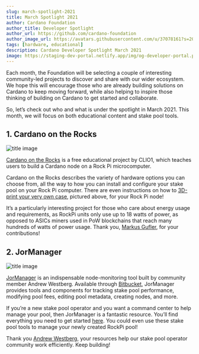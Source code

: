 ```yaml
---
slug: march-spotlight-2021
title: March Spotlight 2021
author: Cardano Foundation
author_title: Developer Spotlight
author_url: https://github.com/cardano-foundation
author_image_url: https://avatars.githubusercontent.com/u/37078161?s=200&v=4
tags: [hardware, educational]
description: Cardano Developer Spotlight March 2021
image: https://staging-dev-portal.netlify.app/img/og-developer-portal.png
---
```


Each month, the Foundation will be selecting a couple of interesting community-led projects to discover and share with our wider ecosystem. We hope this will encourage those who are already building solutions on Cardano to keep moving forward, while also helping to inspire those thinking of building on Cardano to get started and collaborate.

So, let’s check out who and what is under the spotlight in March 2021. This month, we will focus on both educational content and stake pool tools.

<!-- truncate -->

## 1. Cardano on the Rocks

![title image](/img/spotlight/cardano-on-the-rocks.png)

[Cardano on the Rocks](https://edu.clio.one/lessons/cardano-on-the-rocks/?tab=tab-overview) is a free educational project by CLIO1, which teaches users to build a Cardano node on a Rock Pi microcomputer.

Cardano on the Rocks describes the variety of hardware options you can choose from, all the way to how you can install and configure your stake pool on your Rock Pi computer. There are even instructions on how to [3D-print your very own case](https://edu.clio.one/lessons/cardano-on-the-rocks/lessons/3d-printed-case/), pictured above, for your Rock Pi node!

It’s a particularly interesting project for those who care about energy usage and requirements, as RockPi units only use up to 18 watts of power, as opposed to ASICs miners used in PoW blockchains that reach many hundreds of watts of power usage. Thank you, [Markus Gufler](https://forum.cardano.org/u/werkof), for your contributions!

## 2. JorManager

![title image](/img/spotlight/jormanager.png)

[JorManager](https://bitbucket.org/muamw10/jormanager) is an indispensable node-monitoring tool built by community member Andrew Westberg. Available through [Bitbucket](https://bitbucket.org/muamw10/jormanager/src/develop/), JorManager provides tools and components for tracking stake pool performance, modifying pool fees, editing pool metadata, creating nodes, and more.

If you’re a new stake pool operator and you want a command center to help manage your pool, then JorManager is a fantastic resource. You’ll find everything you need to get started [here](https://bitbucket.org/muamw10/jormanager/src/develop/). You could even use these stake pool tools to manage your newly created RockPi pool!

Thank you [Andrew Westberg](https://forum.cardano.org/u/AndrewWestberg), your resources help our stake pool operator community work efficiently. Keep building!
